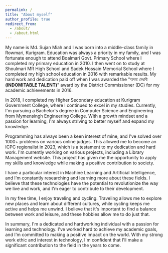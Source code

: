 ```yaml
---
permalink: /
title: "About myself"
author_profile: true
redirect_from: 
  - /about/
  - /about.html
---
```


My name is Md. Sujan Miah and I was born into a middle-class family in Rowmari, Kurigram. Education was always a priority in my family, and I was fortunate enough to attend Boalmari Govt. Primary School where I completed my primary education in 2010. I then went on to study at Shoulmari MR High School and Sadek Hossain Memorial School where I completed my high school education in 2016 with remarkable results. My hard work and dedication paid off when I was awarded the "অদম্য মেধাবী **(INDOMITABLE TALENT)**" award by the District Commissioner (DC) for my academic achievements in 2016.

In 2018, I completed my Higher Secondary education at Kurigram Government College, where I continued to excel in my studies. Currently, I'm pursuing a Bachelor's degree in Computer Science and Engineering from Mymensingh Engineering College. With a growth mindset and a passion for learning, I'm always striving to better myself and expand my knowledge.

Programming has always been a keen interest of mine, and I've solved over 1000+ problems on various online judges. This allowed me to become an ICPC regionalist in 2023, which is a testament to my dedication and hard work. I'm currently working on various projects, including a Library Management website. This project has given me the opportunity to apply my skills and knowledge while making a positive contribution to society.

I have a particular interest in Machine Learning and Artificial Intelligence, and I'm constantly researching and learning more about these fields. I believe that these technologies have the potential to revolutionize the way we live and work, and I'm eager to contribute to their development.

In my free time, I enjoy traveling and cycling. Traveling allows me to explore new places and learn about different cultures, while cycling keeps me active and helps me unwind. I believe that it's important to find a balance between work and leisure, and these hobbies allow me to do just that.

In summary, I'm a dedicated and hardworking individual with a passion for learning and technology. I've worked hard to achieve my academic goals, and I'm committed to making a positive impact on the world. With my strong work ethic and interest in technology, I'm confident that I'll make a significant contribution to the field in the years to come.
